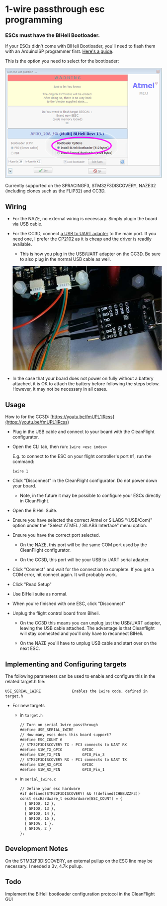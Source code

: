 # 1-wire passthrough esc programming

### ESCs must have the BlHeli Bootloader.

If your ESCs didn't come with BlHeli Bootloader, you'll need to flash them with an ArduinoISP programmer first. [Here's a guide](http://bit.ly/blheli-f20).

This is the option you need to select for the bootloader:

![Flashing BlHeli Bootloader](assets/images/blheli-bootloader.png)

Currently supported on the SPRACINGF3, STM32F3DISCOVERY, NAZE32 (including clones such as the FLIP32) and CC3D.

## Wiring

  - For the NAZE, no external wiring is necessary. Simply plugin the board via USB cable.

  - For the CC3D, connect [a USB to UART adapter](http://bit.ly/cf-cp2102) to the main port. If you need one, I prefer the [CP2102](http://bit.ly/cf-cp2102) as it is cheap and [the driver](https://www.silabs.com/products/mcu/Pages/USBtoUARTBridgeVCPDrivers.aspx) is readily available.

    - This is how you plug in the USB/UART adapter on the CC3D. Be sure to also plug in the normal USB cable as well.

    ![Flashing BlHeli Bootloader](assets/images/serial1wire-cc3d-wiring.jpg)

  - In the case that your board does not power on fully without a battery attached, it is OK to attach the battery before following the steps below. However, it may not be necessary in all cases.

## Usage

How to for the CC3D: [https://youtu.be/fmUPL1lRcss](https://youtu.be/fmUPL1lRcss)

  - Plug in the USB cable and connect to your board with the CleanFlight configurator.

  - Open the CLI tab, then run: `1wire <esc index>`

    E.g. to connect to the ESC on your flight controller's port #1, run the command:

    ```
    1wire 1
    ```

  - Click "Disconnect" in the CleanFlight configurator. Do not power down your board.

    - Note, in the future it may be possible to configure your ESCs directly in CleanFlight.

  - Open the BlHeli Suite.

  - Ensure you have selected the correct Atmel or SILABS "(USB/Com)" option under the "Select ATMEL / SILABS Interface" menu option.

  - Ensure you have the correct port selected.

    - On the NAZE, this port will be the same COM port used by the CleanFlight configurator.

    - On the CC3D, this port will be your USB to UART serial adapter.

  - Click "Connect" and wait for the connection to complete. If you get a COM error, hit connect again. It will probably work.

  - Click "Read Setup"

  - Use BlHeli suite as normal.

  - When you're finished with one ESC, click "Disconnect"

  - Unplug the flight control board from Blheli.

    - On the CC3D this means you can unplug just the USB/UART adapter, leaving the USB cable attached. The advantage is that Cleanflight will stay connected and you'll only have to reconnect BlHeli.

    - On the NAZE you'll have to unplug USB cable and start over on the next ESC.

## Implementing and Configuring targets

The following parameters can be used to enable and configure this in the related target.h file:

    USE_SERIAL_1WIRE              Enables the 1wire code, defined in target.h


  - For new targets

    - in `target.h`

        ```
        // Turn on serial 1wire passthrough
        #define USE_SERIAL_1WIRE
        // How many escs does this board support?
        #define ESC_COUNT 6
        // STM32F3DISCOVERY TX - PC3 connects to UART RX
        #define S1W_TX_GPIO         GPIOC
        #define S1W_TX_PIN          GPIO_Pin_3
        // STM32F3DISCOVERY RX - PC1 connects to UART TX
        #define S1W_RX_GPIO         GPIOC
        #define S1W_RX_PIN          GPIO_Pin_1
        ```

    - in `serial_1wire.c`

       ```
       // Define your esc hardware
       #if defined(STM32F3DISCOVERY) && !(defined(CHEBUZZF3))
       const escHardware_t escHardware[ESC_COUNT] = {
         { GPIOD, 12 },
         { GPIOD, 13 },
         { GPIOD, 14 },
         { GPIOD, 15 },
         { GPIOA, 1 },
         { GPIOA, 2 }
       };
       ```

## Development Notes

On the STM32F3DISCOVERY, an external pullup on the ESC line may be necessary. I needed a 3v, 4.7k pullup.

## Todo

Implement the BlHeli bootloader configuration protocol in the CleanFlight GUI
